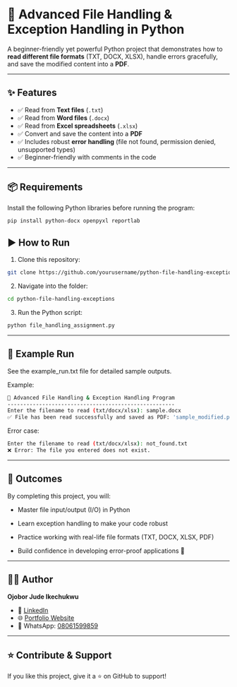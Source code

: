 # 📂 Advanced File Handling & Exception Handling in Python  

A beginner-friendly yet powerful Python project that demonstrates how to **read different file formats** (TXT, DOCX, XLSX), handle errors gracefully, and save the modified content into a **PDF**.  

---

## ✨ Features

- ✅ Read from **Text files** (`.txt`)  
- ✅ Read from **Word files** (`.docx`)  
- ✅ Read from **Excel spreadsheets** (`.xlsx`)  
- ✅ Convert and save the content into a **PDF**  
- ✅ Includes robust **error handling** (file not found, permission denied, unsupported types)  
- ✅ Beginner-friendly with comments in the code  

---

## 📦 Requirements  

Install the following Python libraries before running the program:  

```bash
pip install python-docx openpyxl reportlab
```

## ▶️ How to Run

1. Clone this repository:

```bash
git clone https://github.com/yourusername/python-file-handling-exceptions.git
```

2. Navigate into the folder:

```bash
cd python-file-handling-exceptions
```

3. Run the Python script:

```bash
python file_handling_assignment.py
```

---

## 📑 Example Run

See the example_run.txt
 file for detailed sample outputs.

Example:

```bash
📂 Advanced File Handling & Exception Handling Program
-----------------------------------------------------
Enter the filename to read (txt/docx/xlsx): sample.docx
✅ File has been read successfully and saved as PDF: 'sample_modified.pdf'
```

Error case:

```bash
Enter the filename to read (txt/docx/xlsx): not_found.txt
❌ Error: The file you entered does not exist.
```

---

## 🎯 Outcomes

By completing this project, you will:

- Master file input/output (I/O) in Python

- Learn exception handling to make your code robust

- Practice working with real-life file formats (TXT, DOCX, XLSX, PDF)

- Build confidence in developing error-proof applications 🚀

---

## 👨‍💻 Author

**Ojobor Jude Ikechukwu**  

- 💼 [LinkedIn](https://www.linkedin.com/in/ojobor-jude-ik-292b9612b/)  
- 🌐 [Portfolio Website](https://judeik.github.io/Judeik-portfolio/)  
- 📱 WhatsApp: [08061599859](https://wa.me/2348061599859)  

---

## ⭐ Contribute & Support

If you like this project, give it a ⭐ on GitHub to support!
